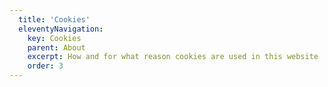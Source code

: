 ```yaml
---
  title: 'Cookies'
  eleventyNavigation:
    key: Cookies
    parent: About
    excerpt: How and for what reason cookies are used in this website
    order: 3
---
```

